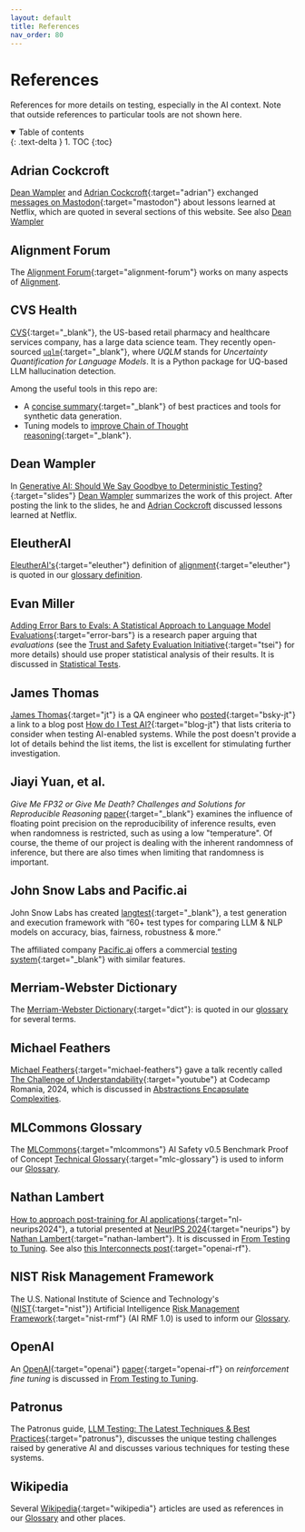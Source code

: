 ```yaml
---
layout: default
title: References
nav_order: 80
---
```


# References

References for more details on testing, especially in the AI context. Note that outside references to particular tools are not shown here.

<details open markdown="block">
  <summary>
    Table of contents
  </summary>
  {: .text-delta }
1. TOC
{:toc}
</details>

## Adrian Cockcroft

[Dean Wampler]({{site.baseurl}}/contributing/#contributors) and [Adrian Cockcroft](https://mastodon.social/@adrianco){:target="adrian"} exchanged [messages on Mastodon](https://discuss.systems/@deanwampler/113850433324825993){:target="mastodon"} about lessons learned at Netflix, which are quoted in several sections of this website. See also [Dean Wampler](#dean-wampler)

## Alignment Forum

The [Alignment Forum](https://www.alignmentforum.org/){:target="alignment-forum"} works on many aspects of [Alignment]({{site.baseurl}}/glossary/#alignment).

## CVS Health

[CVS](https://www.cvshealth.com){:target="_blank"}, the US-based retail pharmacy and healthcare services company, has a large data science team. They recently open-sourced [`uqlm`](https://github.com/cvs-health/uqlm){:target="_blank"}, where _UQLM_ stands for _Uncertainty Quantification for Language Models_. It is a Python package for UQ-based LLM hallucination detection.

Among the useful tools in this repo are:
* A [concise summary](https://github.com/meta-llama/synthetic-data-kit/blob/main/use-cases/awesome-synthetic-data-papers/ReadMe.MD){:target="_blank"} of best practices and tools for synthetic data generation.
* Tuning models to [improve Chain of Thought reasoning](https://github.com/meta-llama/synthetic-data-kit/blob/main/use-cases/adding_reasoning_to_llama_3/README.md){:target="_blank"}.

## Dean Wampler

In [Generative AI: Should We Say Goodbye to Deterministic Testing?](https://deanwampler.github.io/polyglotprogramming/papers/#Generative-AI-Should-We-Say-Goodbye-to-Deterministic-Testing){:target="slides"} [Dean Wampler]({{site.baseurl}}/contributing/#contributors) summarizes the work of this project. After posting the link to the slides, he and [Adrian Cockcroft](#adrian-cockcroft) discussed lessons learned at Netflix.

## EleutherAI

[EleutherAI's](https://www.eleuther.ai/){:target="eleuther"} definition of [alignment](https://www.eleuther.ai/alignment){:target="eleuther"} is quoted in our [glossary definition]({{site.baseurl}}/glossary/#alignment).

## Evan Miller

[Adding Error Bars to Evals: A Statistical Approach to Language Model Evaluations](https://arxiv.org/abs/2411.00640){:target="error-bars"} is a research paper arguing that _evaluations_ (see the [Trust and Safety Evaluation Initiative](https://the-ai-alliance.github.io/trust-safety-evals/){:target="tsei"} for more details) should use proper statistical analysis of their results. It is discussed in [Statistical Tests]({{site.baseurl}}/testing-strategies/statistical-tests/).

## James Thomas

[James Thomas](https://bsky.app/profile/hiccupps.bsky.social){:target="jt"} is a QA engineer who [posted](https://bsky.app/profile/hiccupps.bsky.social/post/3lgms2z6zuk25){:target="bsky-jt"} a link to a blog post [How do I Test AI?](https://qahiccupps.blogspot.com/2025/01/how-do-i-test-ai.html){:target="blog-jt"} that lists criteria to consider when testing AI-enabled systems. While the post doesn't provide a lot of details behind the list items, the list is excellent for stimulating further investigation.

## Jiayi Yuan, et al.

_Give Me FP32 or Give Me Death? Challenges and Solutions for Reproducible Reasoning_ [paper](https://arxiv.org/abs/2506.09501){:target="_blank"} examines the influence of floating point precision on the reproducibility of inference results, even when randomness is restricted, such as using a low "temperature". Of course, the theme of our project is dealing with the inherent randomness of inference, but there are also times when limiting that randomness is important.

## John Snow Labs and Pacific.ai

John Snow Labs has created [langtest](https://langtest.org/){:target="_blank"}, a test generation and execution framework with &ldquo;60+ test types for comparing LLM & NLP models on accuracy, bias, fairness, robustness & more.&rdquo;

The affiliated company [Pacific.ai](https://pacific.ai/) offers a commercial [testing system](https://pacific.ai/testing/){:target="_blank"} with similar features.

## Merriam-Webster Dictionary

The [Merriam-Webster Dictionary](https://www.merriam-webster.com/dictionary/){:target="dict"}: is quoted in our [glossary]({{site.baseurl}}/glossary) for several terms.

## Michael Feathers

[Michael Feathers](https://michaelfeathers.silvrback.com){:target="michael-feathers"} gave a talk recently called [The Challenge of Understandability](https://www.youtube.com/watch?v=sGgkl_RnkvQ){:target="youtube"} at Codecamp Romania, 2024, which is discussed in [Abstractions Encapsulate Complexities]({{site.baseurl}}/testing-strategies/coupling-cohesion/#abstractions-encapsulate-complexities).

## MLCommons Glossary

The [MLCommons](https://mlcommons.org/){:target="mlcommons"} AI Safety v0.5 Benchmark Proof of Concept [Technical Glossary](https://drive.google.com/file/d/1X9Sy8eRiYgbeBBVMMqNrDEq4KzHZynpF/view?usp=sharing){:target="mlc-glossary"} is used to inform our [Glossary]({{site.baseurl}}/glossary).

## Nathan Lambert

[How to approach post-training for AI applications](https://docs.google.com/presentation/d/1LWHbtz74GwKSGYZKyBVUtcyvp8lgYOi5EVpMnVDXBPs/edit#slide=id.p){:target="nl-neurips2024"}, a tutorial presented at [NeurIPS 2024](https://neurips.cc/Conferences/2024){:target="neurips"} by [Nathan Lambert](https://www.natolambert.com/){:target="nathan-lambert"}. It is discussed in [From Testing to Tuning]({{site.baseurl}}/testing-strategies/from-testing-to-tuning/). See also [this Interconnects post](https://www.interconnects.ai/p/openais-reinforcement-finetuning){:target="openai-rf"}.

## NIST Risk Management Framework

The U.S. National Institute of Science and Technology's ([NIST](https://www.nist.gov/){:target="nist"}) Artificial Intelligence [Risk Management Framework](https://www.nist.gov/itl/ai-risk-management-framework){:target="nist-rmf"} (AI RMF 1.0) is used to inform our [Glossary]({{site.baseurl}}/glossary).

## OpenAI

An [OpenAI](https://openai.com){:target="openai"} [paper](https://openai.com/form/rft-research-program/){:target="openai-rf"} on _reinforcement fine tuning_ is discussed in [From Testing to Tuning]({{site.baseurl}}/testing-strategies/from-testing-to-tuning/).

## Patronus

The Patronus guide, [LLM Testing: The Latest Techniques & Best Practices](https://www.patronus.ai/llm-testing){:target="patronus"}, discusses the unique testing challenges raised by generative AI and discusses various techniques for testing these systems.

## Wikipedia

Several [Wikipedia](https://en.wikipedia.org/wiki/){:target="wikipedia"} articles are used as references in our [Glossary]({{site.baseurl}}/glossary) and other places.

